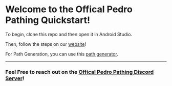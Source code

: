 # Welcome to the Offical Pedro Pathing Quickstart!

To begin, clone this repo and then open it in Android Studio.  

Then, follow the steps on our [website](https://pedropathing.com/)!

For Path Generation, you can use this [path generator](https://discord.gg/2GfC4qBP5s).

---

### Feel Free to reach out on the [Offical Pedro Pathing Discord Server](https://discord.gg/2GfC4qBP5s)!
